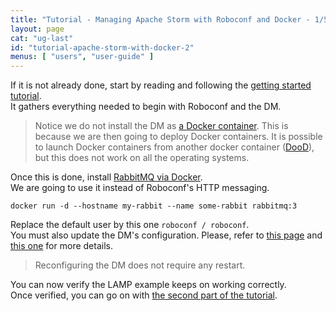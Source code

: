 ```yaml
---
title: "Tutorial - Managing Apache Storm with Roboconf and Docker - 1/5"
layout: page
cat: "ug-last"
id: "tutorial-apache-storm-with-docker-2"
menus: [ "users", "user-guide" ]
---
```


If it is not already done, start by reading and following the [getting started tutorial](tutorial-getting-started-with-roboconf.html).  
It gathers everything needed to begin with Roboconf and the DM.

> Notice we do not install the DM as [a Docker container](https://hub.docker.com/r/roboconf/roboconf-dm/). This is because we
> are then going to deploy Docker containers. It is possible to launch Docker containers from another docker
> container ([DooD](http://container-solutions.com/running-docker-in-jenkins-in-docker/)), but this does not work on all the operating systems.

Once this is done, install [RabbitMQ via Docker](https://hub.docker.com/_/rabbitmq/).  
We are going to use it instead of Roboconf's HTTP messaging.

```
docker run -d --hostname my-rabbit --name some-rabbit rabbitmq:3
```

Replace the default user by this one `roboconf / roboconf`.  
You must also update the DM's configuration. Please, refer to [this page](installing-rabbit-mq.html)
and [this one](/en/user-guide/configuring-the-messaging.html) for more details.

> Reconfiguring the DM does not require any restart.

You can now verify the LAMP example keeps on working correctly.    
Once verified, you can go on with [the second part of the tutorial](tutorial-apache-storm-with-docker-3.html).
